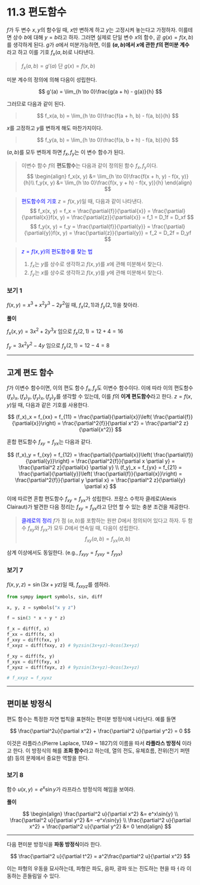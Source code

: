 # 11.3 편도함수

$f$가 두 변수 $x, y$의 함수일 때, $x$만 변하게 하고 $y$는 고정시켜 놓는다고 가정하자. 이를테면 상수 $b$에 대해 $y=b$라고 하자. 그러면 실제로 단일 변수 $x$의 함수, 곧 $g(x) = f(x, b)$를 생각하게 된다. $g$가 $a$에서 미분가능하면, 이를 **$(a,b)$에서 $x$에 관한 $f$의 편미분 계수**라고 하고 이를 기호 $f_x(a, b)$로 나타낸다. 

> $f_x(a, b) = g'(a)$ 단 $g(x) = f(x, b)$

미분 계수의 정의에 의해 다음이 성립한다.

$$
g'(a) = \lim_{h \to 0}\frac{g(a + h) - g(a)}{h}
$$

그러므로 다음과 같이 된다.

> $$
f_x(a, b) = \lim_{h \to 0}\frac{f(a + h, b) - f(a, b)}{h}
$$

$x$를 고정하고 $y$를 변하게 해도 마찬가지이다.

> $$
f_y(a, b) = \lim_{h \to 0}\frac{f(a, b + h) - f(a, b)}{h}
$$

$(a,b)$를 모두 변하게 하면 $f_x, f_y$는 이 변수 함수가 된다.

> 이변수 함수 $f$의 **편도함수**는 다음과 같이 정의된 함수 $f_x, f_y$이다.
>$$
\begin{align}
f_x(x, y) &= \lim_{h \to 0}\frac{f(x + h, y) - f(x, y)}{h}\\
f_y(x, y) &= \lim_{h \to 0}\frac{f(x, y + h) - f(x, y)}{h}
\end{align}
$$

> <span style="color:blue"> 편도함수의 기호 </span>
> $z = f(x, y)$일 때, 다음과 같이 나타낸다.
> $$
f_x(x, y) = f_x = \frac{\partial{f}}{\partial{x}} = \frac{\partial}{\partial{x}}f(x, y) = \frac{\partial{z}}{\partial{x}} = f_1 = D_1f = D_xf
$$
> $$
f_y(x, y) = f_y = \frac{\partial{f}}{\partial{y}} = \frac{\partial}{\partial{y}}f(x, y) = \frac{\partial{z}}{\partial{y}} = f_2 = D_2f = D_yf
$$

> <span style="color:blue"> $z = f(x, y)$의 편도함수를 찾는 법 </span>
> 1. $f_x$는 $y$를 상수로 생각하고 $f(x, y)$를 $x$에 관해 미분해서 찾는다.
> 2. $f_y$는 $x$를 상수로 생각하고 $f(x, y)$를 $y$에 관해 미분해서 찾는다.

### 보기 1

$f(x, y) = x^3 + x^2y^3 - 2y^2$일 때, $f_x(2, 1)$과 $f_y(2, 1)$을 찾아라.

**풀이**

$f_x(x, y) = 3x^2 + 2y^3x$ 임으로 $f_x(2, 1) = 12 + 4 = 16$

$f_y = 3x^2y^2 - 4y$ 임으로 $f_y(2, 1) = 12 - 4 = 8$

---

## 고계 편도 함수

$f$가 이변수 함수이면, 이의 편도 함수 $f_x, f_y$도 이변수 함수이다. 이에 따라 이의 편도함수 $(f_x)_x, (f_x)_y, (f_y)_x, (f_y)_y$를 생각할 수 있는데, 이를 $f$의 **이계 편도함수**라고 한다. $z = f(x, y)$일 때, 다음과 같은 기호를 사용한다.

$$
(f_x)_x = f_{xx} = f_{11} = \frac{\partial}{\partial{x}}\left( \frac{\partial{f}}{\partial{x}}\right) = \frac{\partial^2{f}}{\partial x^2} = \frac{\partial^2 z}{\partial{x^2}}
$$

혼합 편도함수 $f_{xy} = f_{yx}$는 다음과 같다.

$$
(f_x)_y = f_{xy} = f_{12} = \frac{\partial}{\partial{x}}\left( \frac{\partial{f}}{\partial{y}}\right) = \frac{\partial^2{f}}{\partial x \partial y} = \frac{\partial^2 z}{\partial{x} \partial y} \\
(f_y)_x = f_{yx} = f_{21} = \frac{\partial}{\partial{y}}\left( \frac{\partial{f}}{\partial{x}}\right) = \frac{\partial^2{f}}{\partial y \partial x} = \frac{\partial^2 z}{\partial{y} \partial x}
$$

이에 따르면 혼합 편도함수 $f_{xy} = f_{yx}$가 성립한다. 프랑스 수학자 클레로(Alexis Clairaut)가 발견한 다음 정리는 $f_{xy} = f_{yx}$라고 단언 할 수 있는 충분 조건을 제공한다. 

> <span style="color:blue"> 클레로의 정리 </span>
> $f$가 점 $(a,b)$를 포함하는 원판 $D$에서 정의되어 있다고 하자. 두 함수 $f_{xy}$와 $f_{yx}$가 모두 $D$에서 연속일 때, 다음이 성립한다. 
> $$
f_{xy}(a,b) = f_{yx}(a, b)
$$

삼계 이상에서도 동일한다. (e.g., $f_{xyy} = f_{yxy} = f_{yyx}$)

### 보기 7

$f(x,y,z) = \sin{(3x+ yz)}$일 때, $f_{xxyz}$를 셈하라.

```python
from sympy import symbols, sin, diff

x, y, z = symbols("x y z")

f = sin(3 * x + y * z)

f_x = diff(f, x)
f_xx = diff(fx, x)
f_xxy = diff(fxx, y)
f_xxyz = diff(fxxy, z) # 9yzsin(3x+yz)−9cos(3x+yz)

f_xy = diff(fx, y)
f_xyx = diff(fxy, x)
f_xyxz = diff(fxyx, z) # 9yzsin(3x+yz)−9cos(3x+yz)

# f_xxyz = f_xyxz
```

---

## 편미분 방정식

편도 함수는 특정한 자연 법칙을 표현하는 편미분 방정식에 나타난다. 예를 들면

$$
\frac{\partial^2u}{\partial x^2} + \frac{\partial^2 u}{\partial y^2} = 0 
$$

이것은 라플라스(Pierre Laplace, 1749 ~ 1827)의 이름을 따서 **라플라스 방정식** 이라고 한다. 이 방정식의 해를 **조화 함수**라고 하는데, 열의 전도, 유체흐름, 전위(전기 퍼텐셜) 등의 문제에서 중요한 역할을 한다.

### 보기 8

함수 $u(x, y) = e^x\sin{y}$가 라프라스 방정식의 해임을 보여라. 

**풀이**

$$
\begin{align}
\frac{\partial^2 u}{\partial x^2} &= e^x\sin{y}  \\
\frac{\partial^2 u}{\partial y^2} &= -e^x\sin{y} \\
\frac{\partial^2 u}{\partial x^2} + \frac{\partial^2 u}{\partial y^2} &= 0
\end{align}
$$

---

다음 편미분 방정식을 **파동 방정식**이라 한다.

$$
\frac{\partial^2 u}{\partial t^2} = a^2\frac{\partial^2 u}{\partial x^2}
$$

이는 파형의 우동을 묘사하는데, 파형은 파도, 음파, 광파 또는 진도하는 현을 따ㅓ라 이동하는 흔들림일 수 있다. 








